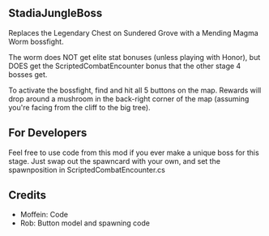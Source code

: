 ## StadiaJungleBoss

Replaces the Legendary Chest on Sundered Grove with a Mending Magma Worm bossfight.

The worm does NOT get elite stat bonuses (unless playing with Honor), but DOES get the ScriptedCombatEncounter bonus that the other stage 4 bosses get.

To activate the bossfight, find and hit all 5 buttons on the map. Rewards will drop around a mushroom in the back-right corner of the map (assuming you're facing from the cliff to the big tree).

## For Developers

Feel free to use code from this mod if you ever make a unique boss for this stage. Just swap out the spawncard with your own, and set the spawnposition in ScriptedCombatEncounter.cs
	
## Credits

- Moffein: Code
- Rob: Button model and spawning  code